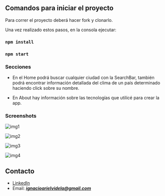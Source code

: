 ## Comandos para iniciar el proyecto

Para correr el proyecto deberá hacer fork y clonarlo.

Una vez realizado estos pasos, en la consola ejecutar:

### `npm install`

### `npm start`


### Secciones 
 - En el Home podrá buscar cualquier ciudad con la SearchBar, también podrá encontrar información detallada del clima de un país determinado haciendo click sobre su nombre.


 - En About hay información sobre las tecnologías que utilicé para crear la app.


### Screenshots
![img1](https://user-images.githubusercontent.com/65375969/119586810-c48fa800-bda3-11eb-954b-41910a507c78.jpeg) 


![img2](https://user-images.githubusercontent.com/65375969/119586872-e5f09400-bda3-11eb-997b-277fdb57c846.jpeg)


![img3](https://user-images.githubusercontent.com/65375969/119586938-0b7d9d80-bda4-11eb-8c4e-03f540240f63.jpeg)


![img4](https://user-images.githubusercontent.com/65375969/119586988-23552180-bda4-11eb-85a9-72a2418fef03.jpeg)

## Contacto 
 - [LinkedIn](https://www.linkedin.com/in/ignaciovid/)
 - Email: ***ignacioarielvidela@gmail.com***

